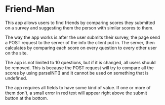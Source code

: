 # Friend-Man

This app allows users to find friends by comparing scores they submitted on a survey and suggesting them the person with similar scores to them. 

The way the app works is after the user submits their survey, the page send a POST request to the server of the info the client put in. The server, then calculates by comparing each score on every question to every other user on the site. 

The app is not limited to 10 questions, but if it is changed, all users should be removed. This is because the POST request will try to compare all the scores by using parseINT() and it cannot be used on something that is undefined.

The app requires all fields to have some kind of value. If one or more of them don't, a small error in red text will appear right above the submit button at the bottom.
